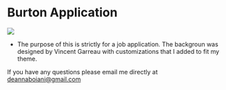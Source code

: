 # Burton Application
[![](https://data.jsdelivr.com/v1/package/npm/particles.js/badge)](https://www.jsdelivr.com/package/npm/particles.js)

- The purpose of this is strictly for a job application. The backgroun was designed by Vincent Garreau with customizations that I added to fit my theme.

If you have any questions please email me directly at deannaboiani@gmail.com